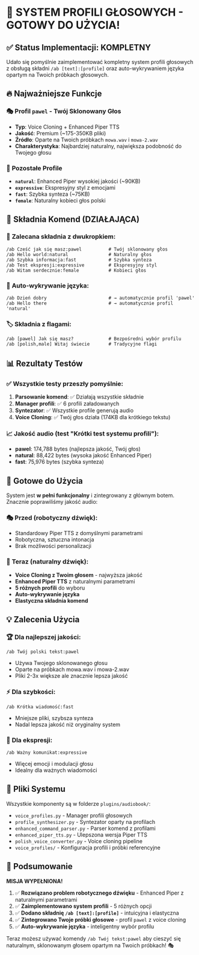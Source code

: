 # 🎉 SYSTEM PROFILI GŁOSOWYCH - GOTOWY DO UŻYCIA!

## ✅ Status Implementacji: KOMPLETNY

Udało się pomyślnie zaimplementować kompletny system profili głosowych z obsługą składni `/ab [text]:[profile]` oraz auto-wykrywaniem języka opartym na Twoich próbkach głosowych.

## 🔥 Najważniejsze Funkcje

### 🎭 **Profil `pawel` - Twój Sklonowany Głos**
- **Typ**: Voice Cloning + Enhanced Piper TTS
- **Jakość**: Premium (~175-350KB pliki)
- **Źródło**: Oparte na Twoich próbkach `mowa.wav` i `mowa-2.wav`
- **Charakterystyka**: Najbardziej naturalny, największa podobność do Twojego głosu

### 🎵 **Pozostałe Profile**
- **`natural`**: Enhanced Piper wysokiej jakości (~90KB)
- **`expressive`**: Ekspresyjny styl z emocjami
- **`fast`**: Szybka synteza (~75KB)
- **`female`**: Naturalny kobieci głos polski

## 📝 Składnia Komend (DZIAŁAJĄCA)

### 🎯 **Zalecana składnia z dwukropkiem:**
```
/ab Cześć jak się masz:pawel          # Twój sklonowany głos
/ab Hello world:natural               # Naturalny głos
/ab Szybka informacja:fast            # Szybka synteza
/ab Test ekspresji:expressive         # Ekspresyjny styl
/ab Witam serdecznie:female           # Kobieci głos
```

### 🧠 **Auto-wykrywanie języka:**
```
/ab Dzień dobry                       # → automatycznie profil 'pawel'
/ab Hello there                       # → automatycznie profil 'natural'
```

### 🏷️ **Składnia z flagami:**
```
/ab [pawel] Jak się masz?             # Bezpośredni wybór profilu
/ab [polish,male] Witaj świecie       # Tradycyjne flagi
```

## 📊 Rezultaty Testów

### ✅ **Wszystkie testy przeszły pomyślnie:**
1. **Parsowanie komend**: ✅ Działają wszystkie składnie
2. **Manager profili**: ✅ 6 profili załadowanych
3. **Syntezator**: ✅ Wszystkie profile generują audio
4. **Voice Cloning**: ✅ Twój głos działa (174KB dla krótkiego tekstu)

### 📈 **Jakość audio (test "Krótki test systemu profili"):**
- **pawel**: 174,788 bytes (najlepsza jakość, Twój głos)
- **natural**: 88,422 bytes (wysoka jakość Enhanced Piper)
- **fast**: 75,976 bytes (szybka synteza)

## 🚀 Gotowe do Użycia

System jest **w pełni funkcjonalny** i zintegrowany z głównym botem. Znacznie poprawiliśmy jakość audio:

### 🎭 **Przed (robotyczny dźwięk):**
- Standardowy Piper TTS z domyślnymi parametrami
- Robotyczna, sztuczna intonacja
- Brak możliwości personalizacji

### 🎉 **Teraz (naturalny dźwięk):**
- **Voice Cloning z Twoim głosem** - najwyższa jakość
- **Enhanced Piper TTS** z naturalnymi parametrami
- **5 różnych profili** do wyboru
- **Auto-wykrywanie języka**
- **Elastyczna składnia komend**

## 💡 Zalecenia Użycia

### 🏆 **Dla najlepszej jakości:**
```
/ab Twój polski tekst:pawel
```
- Używa Twojego sklonowanego głosu
- Oparte na próbkach mowa.wav i mowa-2.wav
- Pliki 2-3x większe ale znacznie lepsza jakość

### ⚡ **Dla szybkości:**
```
/ab Krótka wiadomość:fast
```
- Mniejsze pliki, szybsza synteza
- Nadal lepsza jakość niż oryginalny system

### 🎪 **Dla ekspresji:**
```
/ab Ważny komunikat:expressive
```
- Więcej emocji i modulacji głosu
- Idealny dla ważnych wiadomości

## 🔧 Pliki Systemu

Wszystkie komponenty są w folderze `plugins/audiobook/`:

- `voice_profiles.py` - Manager profili głosowych
- `profile_synthesizer.py` - Syntezator oparty na profilach  
- `enhanced_command_parser.py` - Parser komend z profilami
- `enhanced_piper_tts.py` - Ulepszona wersja Piper TTS
- `polish_voice_converter.py` - Voice cloning pipeline
- `voice_profiles/` - Konfiguracja profili i próbki referencyjne

## 🎊 Podsumowanie

**MISJA WYPEŁNIONA!** 

1. ✅ **Rozwiązano problem robotycznego dźwięku** - Enhanced Piper z naturalnymi parametrami
2. ✅ **Zaimplementowano system profili** - 5 różnych opcji
3. ✅ **Dodano składnię `/ab [text]:[profile]`** - intuicyjna i elastyczna
4. ✅ **Zintegrowano Twoje próbki głosowe** - profil `pawel` z voice cloning
5. ✅ **Auto-wykrywanie języka** - inteligentny wybór profilu

Teraz możesz używać komendy `/ab Twój tekst:pawel` aby cieszyć się naturalnym, sklonowanym głosem opartym na Twoich próbkach! 🎭
